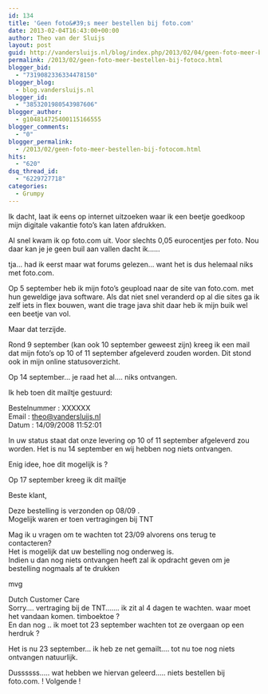 ```yaml
---
id: 134
title: 'Geen foto&#39;s meer bestellen bij foto.com'
date: 2013-02-04T16:43:00+00:00
author: Theo van der Sluijs
layout: post
guid: http://vandersluijs.nl/blog/index.php/2013/02/04/geen-foto-meer-bestellen-bij-fotoco/
permalink: /2013/02/geen-foto-meer-bestellen-bij-fotoco.html
blogger_bid:
  - "7319082336334478150"
blogger_blog:
  - blog.vandersluijs.nl
blogger_id:
  - "3853201980543987606"
blogger_author:
  - g104814725400115166555
blogger_comments:
  - "0"
blogger_permalink:
  - /2013/02/geen-foto-meer-bestellen-bij-fotocom.html
hits:
  - "620"
dsq_thread_id:
  - "6229727718"
categories:
  - Grumpy
---
```

Ik dacht, laat ik eens op internet uitzoeken waar ik een beetje goedkoop mijn digitale vakantie foto’s kan laten afdrukken.

Al snel kwam ik op foto.com uit. Voor slechts 0,05 eurocentjes per foto. Nou daar kan je je geen buil aan vallen dacht ik……

tja… had ik eerst maar wat forums gelezen… want het is dus helemaal niks met foto.com.

Op 5 september heb ik mijn foto’s geupload naar de site van foto.com. met hun geweldige java software. Als dat niet snel veranderd op al die sites ga ik zelf iets in flex bouwen, want die trage java shit daar heb ik mijn buik wel een beetje van vol.

Maar dat terzijde.

Rond 9 september (kan ook 10 september geweest zijn) kreeg ik een mail dat mijn foto’s op 10 of 11 september afgeleverd zouden worden. Dit stond ook in mijn online statusoverzicht.

Op 14 september… je raad het al…. niks ontvangen.

Ik heb toen dit mailtje gestuurd:

Bestelnummer : XXXXXX  
Email : theo@vandersluijs.nl   
Datum : 14/09/2008 11:52:01 

In uw status staat dat onze levering op 10 of 11 september afgeleverd zou worden. Het is nu 14 september en wij hebben nog niets ontvangen. 

Enig idee, hoe dit mogelijk is ?

Op 17 september kreeg ik dit mailtje

Beste klant, 

Deze bestelling is verzonden op 08/09 .   
Mogelijk waren er toen vertragingen bij TNT 

Mag ik u vragen om te wachten tot 23/09 alvorens ons terug te contacteren?   
Het is mogelijk dat uw bestelling nog onderweg is.   
Indien u dan nog niets ontvangen heeft zal ik opdracht geven om je bestelling nogmaals af te drukken 

mvg 

Dutch Customer Care  
Sorry…. vertraging bij de TNT……. ik zit al 4 dagen te wachten. waar moet het vandaan komen. timboektoe ?  
En dan nog .. ik moet tot 23 september wachten tot ze overgaan op een herdruk ?

Het is nu 23 september… ik heb ze net gemailt…. tot nu toe nog niets ontvangen natuurlijk.

Dussssss….. wat hebben we hiervan geleerd….. niets bestellen bij foto.com. ! Volgende !